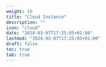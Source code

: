 ```yaml
---
weight: 10
title: "Cloud Instance"
description: ""
icon: "cloud"
date: "2024-03-07T17:25:05+01:00"
lastmod: "2024-03-07T17:25:05+01:00"
draft: false
toc: true
tab: true
---
```

